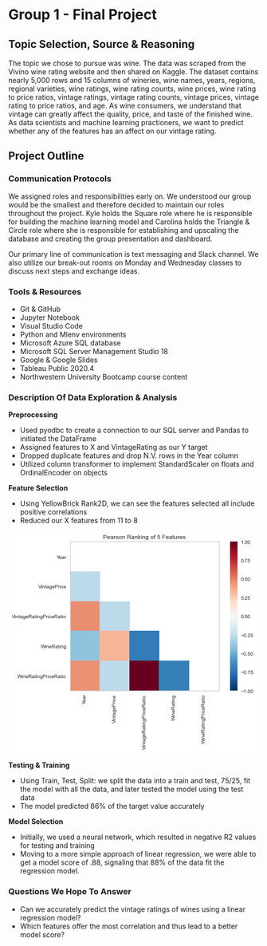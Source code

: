 # Group 1 - Final Project

## Topic Selection, Source & Reasoning

The topic we chose to pursue was wine. The data was scraped from the Vivino wine rating website and then shared on Kaggle. The dataset contains nearly 5,000 rows and 15 columns of wineries, wine names, years, regions, regional varieties, wine ratings, wine rating counts, wine prices, wine rating to price ratios, vintage ratings, vintage rating counts, vintage prices, vintage rating to price ratios, and age. As wine consumers, we understand that vintage can greatly affect the quality, price, and taste of the finished wine. As data scientists and machine learning practioners, we want to predict whether any of the features has an affect on our vintage rating. 

## Project Outline

### Communication Protocols

We assigned roles and responsibilities early on. We understood our group would be the smallest and therefore decided to maintain our roles throughout the project. Kyle holds the Square role where he is responsible for building the machine learning model and Carolina holds the Triangle & Circle role where she is responsible for establishing and upscaling the database and creating the group presentation and dashboard.  

Our primary line of communication is text messaging and Slack channel. We also utilize our break-out rooms on Monday and Wednesday classes to discuss next steps and exchange ideas.

### Tools & Resources

- Git & GitHub
- Jupyter Notebook
- Visual Studio Code
- Python and Mlenv environments
- Microsoft Azure SQL database
- Microsoft SQL Server Management Studio 18
- Google & Google Slides
- Tableau Public 2020.4
- Northwestern University Bootcamp course content


### Description Of Data Exploration & Analysis

**Preprocessing**
- Used pyodbc to create a connection to our SQL server and Pandas to initiated the DataFrame
- Assigned features to X and VintageRating as our Y target
- Dropped duplicate features and drop N.V. rows in the Year column
- Utilized column transformer to implement StandardScaler on floats and OrdinalEncoder on objects

**Feature Selection**
- Using YellowBrick Rank2D, we can see the features selected all include positive correlations
- Reduced our X features from 11 to 8 

![Pearson_chart](https://github.com/carolinaroca007/Group1_Final/blob/Carolina/pearson_ranking.png)

**Testing & Training**
- Using Train, Test, Split: we split the data into a train and test, 75/25, fit the model with all the data, and later tested the model using the test data
- The model predicted 86% of the target value accurately

**Model Selection**
- Initially, we used a neural network, which resulted in negative R2 values for testing and training
- Moving to a more simple approach of linear regression, we were able to get a model score of .88, signaling that 88% of the data fit the regression model. 


### Questions We Hope To Answer

- Can we accurately predict the vintage ratings of wines using a linear regression model?
- Which features offer the most correlation and thus lead to a better model score?





